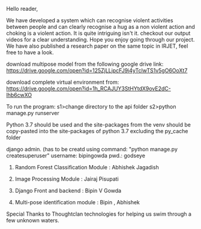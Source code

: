 Hello reader,

We have developed a system which can recognise violent activities between people and can clearly recognise a hug as a non violent action and choking is a violent action. It is quite intriguing isn't it. checkout our output videos for a clear understanding. Hope you enjoy going through our project. We have also published a research paper on the same topic in IRJET, feel free to have a look.





download multipose model from the following google drive link:
https://drive.google.com/open?id=125ZjLLjpcFJ9i4yTclwTS1v5gO6OoXt7

download complete virtual environment from:
https://drive.google.com/open?id=1h_RCAJUY3StHYtdX9ovE2dC-lhb6cwXO

To run the program:
s1>change directory to the api folder
s2>python manage.py runserver

Python 3.7 should be used and the site-packages from the venv should be copy-pasted into the site-packages of python 3.7 excluding the py_cache folder

django admin. (has to be creatd using command: "python manage.py createsuperuser"
username: bipingowda
pwd.: godseye

1. Random Forest Classification Module : Abhishek Jagadish

2. Image Processing Module : Jairaj Pisupati

3. Django Front and backend : Bipin V Gowda

4. Multi-pose identification module : Bipin , Abhishek

Special Thanks to Thoughtclan technologies for helping us swim through a few unknown waters.

